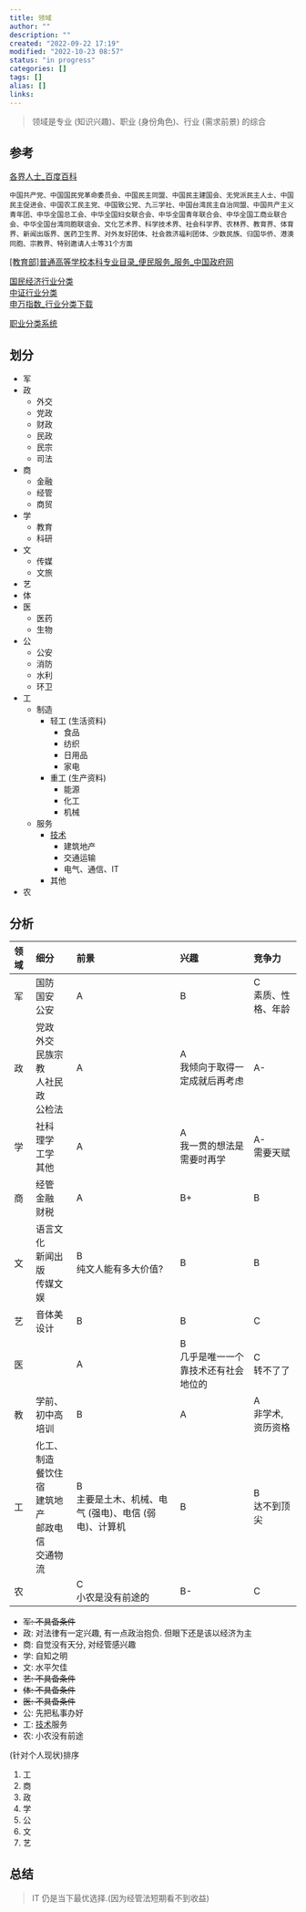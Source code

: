 ```yaml
---
title: 领域
author: ""
description: ""
created: "2022-09-22 17:19"
modified: "2022-10-23 08:57"
status: "in progress"
categories: []
tags: []
alias: []
links: 
---
```


> 领域是专业 (知识兴趣)、职业 (身份角色)、行业 (需求前景) 的综合

## 参考

[各界人士_百度百科](https://baike.baidu.com/item/各界人士/22627521?fr=aladdin)

```
中国共产党、中国国民党革命委员会、中国民主同盟、中国民主建国会、无党派民主人士、中国民主促进会、中国农工民主党、中国致公党、九三学社、中国台湾民主自治同盟、中国共产主义青年团、中华全国总工会、中华全国妇女联合会、中华全国青年联合会、中华全国工商业联合会、中华全国台湾同胞联谊会、文化艺术界、科学技术界、社会科学界、农林界、教育界、体育界、新闻出版界、医药卫生界、对外友好团体、社会救济福利团体、少数民族、归国华侨、港澳同胞、宗教界、特别邀请人士等31个方面
```

[[教育部]普通高等学校本科专业目录_便民服务_服务_中国政府网](http://bmfw.www.gov.cn/jybptgdxxbkzyml/index.html)

[国民经济行业分类](https://std.samr.gov.cn/gb/search/gbDetailed?id=71F772D811F1D3A7E05397BE0A0AB82A)  
[中证行业分类](https://www.csindex.com.cn/#/dataService/industryClassification)  
[申万指数_行业分类下载](http://www.swsindex.com/idx0530.aspx)

[职业分类系统](http://www.osta.org.cn/fenlei.html)

## 划分

- 军
- 政
    - 外交
    - 党政
    - 财政
    - 民政
    - 民宗
    - 司法
- 商
    - 金融
    - 经管
    - 商贸
- 学
    - 教育
    - 科研
- 文
    - 传媒
    - 文旅
- 艺
- 体
- 医
    - 医药
    - 生物
- 公
    - 公安
    - 消防
    - 水利
    - 环卫
- 工
    - 制造
        - 轻工 (生活资料)
            - 食品
            - 纺织
            - 日用品
            - 家电
        - 重工 (生产资料)
            - 能源
            - 化工
            - 机械
    - 服务
        - [技术](技术.md)
            - 建筑地产
            - 交通运输
            - 电气、通信、IT
        - 其他
- 农

## 分析

|       领域       |       细分                                                                                     |       前景                                                                  |       兴趣                                          |       竞争力                                                       |
|:---------------|:---------------------------------------------------------------------------------------------|:--------------------------------------------------------------------------|:--------------------------------------------------|:----------------------------------------------------------------|
|       军        |       国防<div>国安</div><div>公安</div>                                                           |       A                                                                   |       B                                           |       <div>C</div><div>素质、性格、年龄</div>                           |
|       政        |       党政<div>外交</div><div>民族宗教</div><div>人社民政</div><div>公检法</div>                            |       A                                                                   |       <div>A</div><div>我倾向于取得一定成就后再考虑</div>       |       A-                                                        |
|       学        |       社科<div>理学</div><div>工学</div><div>其他</div>                                              |       A                                                                   |       <div>A</div><div>我一贯的想法是需要时再学</div>         |       A-<div>需要天赋</div>                                         |
|       商        |       经管<div>金融</div><div>财税</div>                                                           |       A                                                                   |       B+                                          |       B                                                         |
|       文        |       语言文化<div>新闻出版</div><div>传媒文娱</div>                                                     |       B<div>纯文人能有多大价值?</div>                                              |       B                                           |       B                                                         |
|       艺        |       音体美<div>设计</div>                                                                       |       B                                                                   |       B                                           |       C                                                         |
|       医        |                                                                                              |       A                                                                   |       B<div>几乎是唯一一个靠技术还有社会地位的<br></div>           |       C<div>转不了了</div>                                          |
|       教        |    学前、初中高<div>培训</div>                                                                       |       B                                                                   |       A                                           |       A                                 <div>非学术, 资历资格</div>    |
|       工        |       化工、制造<div>餐饮住宿</div><div>建筑地产</div><div>邮政电信</div><div>交通物流</div>                      |       B<div>主要是土木、机械、电气 (强电)、电信 (弱电)、计算机<br></div>                        |       B                                           |       B<div>达不到顶尖</div>                                         |
|       农        |                                                                                              |       C                                          <div>小农是没有前途的</div>      |   B-                                              |       C                                                         |  

[](../resources/attachments/领域-20220928.png)

- ~~军: 不具备条件~~
- 政: 对法律有一定兴趣, 有一点政治抱负. 但眼下还是该以经济为主
- 商: 自觉没有天分, 对经管感兴趣
- 学: 自知之明
- 文: 水平欠佳
- ~~艺: 不具备条件~~
- ~~体: 不具备条件~~
- ~~医: 不具备条件~~
- 公: 先把私事办好
- 工: [技术](技术.md)服务
- 农: 小农没有前途

(针对个人现状)排序
1. 工
2. 商
3. 政
4. 学
5. 公
6. 文
7. 艺

## 总结

> IT 仍是当下最优选择.(因为经管法短期看不到收益)